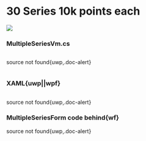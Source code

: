# 30 Series 10k points each

![](https://raw.githubusercontent.com/Live-Charts/WebSiteDocs/master/v1/Resources/30series10k.png)

<uses-geared></uses-geared>

<pulled></pulled>

### MultipleSeriesVm.cs

```{wpf,!https://raw.githubusercontent.com/Live-Charts/GearedExamples/master/WinForms/MultipleSeries/MultipleSeriesVm.cs}

```

source not found{uwp,.doc-alert}

```{wf,!https://raw.githubusercontent.com/Live-Charts/GearedExamples/master/WinForms/MultipleSeries/MultipleSeriesVm.cs}

```

### XAML{uwp||wpf}

```{wpf,!https://raw.githubusercontent.com/Live-Charts/GearedExamples/master/Wpf/MultipleSeriesTest/MultipleSeriesView.xaml}

```

source not found{uwp,.doc-alert}

### MultipleSeriesForm code behind{wf}

source not found{uwp,.doc-alert}

```{wf,!https://raw.githubusercontent.com/Live-Charts/GearedExamples/master/WinForms/MultipleSeries/MultipleSeriesExample.cs}

```
